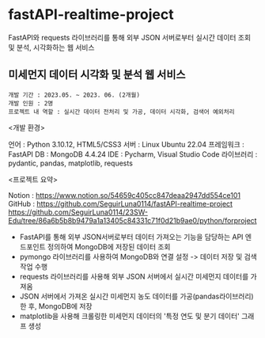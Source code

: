 # fastAPI-realtime-project
FastAPI와 requests 라이브러리를 통해 외부 JSON 서버로부터 실시간 데이터 조회 및 분석, 시각화하는 웹 서비스

## 미세먼지 데이터 시각화 및 분석 웹 서비스
```
개발 기간 : 2023.05. ~ 2023. 06. (2개월)
개발 인원 : 2명 
프로젝트 내 역할 : 실시간 데이터 전처리 및 가공, 데이터 시각화, 검색어 예외처리
```

<개발 환경>

언어 : Python 3.10.12, HTML5/CSS3
서버 : Linux Ubuntu 22.04
프레임워크 : FastAPI
DB : MongoDB 4.4.24
IDE : Pycharm, Visual Studio Code
라이브러리 : pydantic, pandas, matplotlib, requests


<프로젝트 요약>

Notion : https://www.notion.so/54659c405cc847deaa2947dd554ce101
GitHub : https://github.com/SeguirLuna0114/fastAPI-realtime-project
https://github.com/SeguirLuna0114/23SW-Edu/tree/86a6b5b8b9479a1a13405c84331c71f0d21b9ae0/python/forproject

- FastAPI를 통해 외부 JSON서버로부터 데이터 가져오는 기능을 담당하는 API 엔드포인트 정의하여 MongoDB에 저장된 데이터 조회
- pymongo 라이브러리를 사용하여 MongoDB와 연결 설정 -> 데이터 저장 및 검색 작업 수행
- requests 라이브러리를 사용해 외부 JSON 서버에서 실시간 미세먼지 데이터를 가져옴
- JSON 서버에서 가져온 실시간 미세먼지 농도 데이터를 가공(pandas라이브러리)한 후, MongoDB에 저장
- matplotlib을 사용해 크롤링한 미세먼지 데이터의 '특정 연도 및 분기 데이터' 그래프 생성

